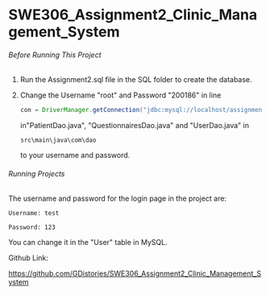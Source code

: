 # SWE306_Assignment2_Clinic_Management_System

###### Before Running This Project

1. Run the Assignment2.sql file in the SQL folder to create the database.

2. Change the Username "root" and Password "200186" in line 

   ```java
   con = DriverManager.getConnection("jdbc:mysql://localhost/assignment2", "root", "200186");
   ```

   in"PatientDao.java", "QuestionnairesDao.java" and "UserDao.java" in

   ```
   src\main\java\com\dao
   ```

    to your username and password.

###### Running Projects

The username and password for the login page in the project are:

```
Username: test

Password: 123
```



You can change it in the "User" table in MySQL.



Github Link: 

https://github.com/GDistories/SWE306_Assignment2_Clinic_Management_System